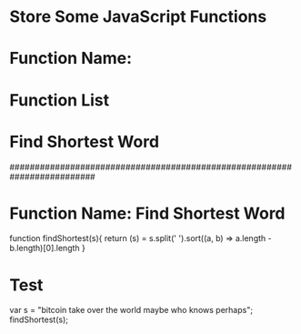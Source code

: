 # Store Some JavaScript Functions
# Function Name: <Your Function Name>
# Function List
#   Find Shortest Word


#########################################################################
# Function Name: Find Shortest Word
function findShortest(s){
	return (s) = s.split(' ').sort((a, b) => a.length - b.length)[0].length
}
# Test
var s = "bitcoin take over the world maybe who knows perhaps";
findShortest(s);
